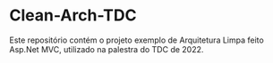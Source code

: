 # Clean-Arch-TDC
Este repositório contém o projeto exemplo de Arquitetura Limpa feito Asp.Net MVC, utilizado na palestra do TDC de 2022.
